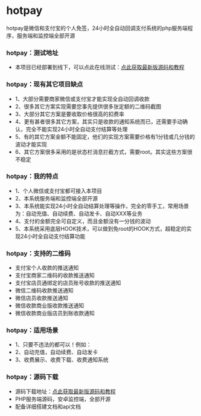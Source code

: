 # hotpay
hotpay是微信和支付宝的个人免签，24小时全自动回调支付系统的php服务端程序，服务端和监控端全部开源

### hotpay：测试地址
 - 本项目已经部署到线下，可以点此在线测试：[点此获取最新版源码和教程](http://hotpay.jmkeji.net/) 
 
### hotpay：现有其它项目缺点
 - 1、大部分需要商家微信或支付宝才能实现全自动回调收款
 - 2、很多其它方案实现需要您事先提供很多张定额的二维码截图
 - 3、大部分其它方案是要收取价格很高的扣费率
 - 4、更有甚者很多其它方案，其实只是收款的通知系统而已，还需要手动确认，完全不能实现24小时全自动支付结算等处理
 - 5、有的其它方案金额不能固定，他们的实现方案需要价格有1分钱或几分钱的波动才能实现
 - 6、其它方案很多采用的是状态栏消息拦截方式，需要root。其实这些方案很不稳定
 
### hotpay：我的特点
 - 1、个人微信或支付宝都可接入本项目
 - 2、本系统服务端和监控端全部开源
 - 3、本系统能实现24小时全自动结算处理等操作，完全的零手工，常用场景为：自动充值、自动续费、自动发卡、自动XXX等业务
 - 4、支付的金额完全可自定义，而且金额没有一分钱的波动
 - 5、本系统采用底层HOOK技术，可以做到免root的HOOK方式，超稳定的实现24小时全自动支付结算功能
  
### hotpay：支持的二维码
 - 支付宝个人收款的推送通知
 - 支付宝商家二维码的收款推送通知
 - 支付宝店员通绑定的店员账号收款的推送通知 
 - 微信二维码收款推送通知
 - 微信店员收款推送通知
 - 微信收款商业版收款推送通知
 - 微信收款商业版店员到账收款通知

### hotpay：适用场景
 - 1、只要不违法的都可以！例如：
 - 2、自动充值，自动续费、自动发卡
 - 3、收费展示、收费下载、收费通知系统 
 

### hotpay：源码下载
 - 源码下载地址：[点此获取最新版源码和教程](http://hotpay.jmkeji.net/) 
 - PHP服务端源码，安卓监控端，全部开源
 - 配备详细搭建文档和api文档

